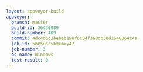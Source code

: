 ```yaml
---
layout: appveyor-build
appveyor:
  branch: master
  build-id: 36430989
  build-number: 409
  commit: 4dc4d5c2bebab198f6c04f360db38d1648864c4a
  job-id: 5be5uscv6memxy47
  job-number: 3
  os-name: Windows
  test-result: 0
---
```

